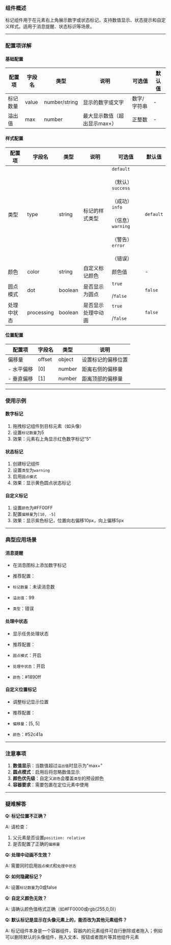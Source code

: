 ### 组件概述

标记组件用于在元素右上角展示数字或状态标记，支持数值显示、状态提示和自定义样式。适用于消息提醒、状态标识等场景。

---

### 配置项详解

#### 基础配置

| **配置项** | **字段名** | **类型**        | **说明**           | **可选值** | **默认值** |
| ------- | ------- | ------------- | ---------------- | ------- | ------- |
| 标记数量    | value   | number/string | 显示的数字或文字         | 数字/字符串  | -       |
| 溢出值     | max     | number        | 最大显示数值（超出显示max+） | 正整数     | -       |

#### 样式配置

| **配置项** | **字段名**    | **类型**  | **说明**    | **可选值**                                                                                                  | **默认值**   |
| ------- | ---------- | ------- | --------- | -------------------------------------------------------------------------------------------------------- | --------- |
| 类型      | type       | string  | 标记的样式类型   | `default`<br><br>（默认） `success`<br><br>（成功） `info`<br><br>（信息） `warning`<br><br>（警告） `error`<br><br>（错误） | `default` |
| 颜色      | color      | string  | 自定义标记颜色   | 颜色值                                                                                                      | -         |
| 圆点模式    | dot        | boolean | 是否显示为圆点   | `true`<br><br>/`false`                                                                                   | `false`   |
| 处理中状态   | processing | boolean | 是否显示处理中动画 | `true`<br><br>/`false`                                                                                   | `false`   |

#### 位置配置

| **配置项** | **字段名** | **类型** | **说明**    |
| ------- | ------- | ------ | --------- |
| 偏移量     | offset  | object | 设置标记的偏移位置 |
| - 水平偏移  | [0]     | number | 距离右侧的偏移量  |
| - 垂直偏移  | [1]     | number | 距离顶部的偏移量  |

---

### 使用示例

#### 数字标记

1. 拖拽标记组件到目标元素（如头像）
2. 设置`标记数量`为5
3. 效果：元素右上角显示红色数字标记"5"

#### 状态标记

1. 创建标记组件
2. 设置`类型`为`warning`
3. 启用`圆点模式`
4. 效果：显示黄色圆点状态标记

#### 自定义标记

1. 设置`颜色`为#FF00FF
2. 配置`偏移量`为`[10, -5]`
3. 效果：显示紫色标记，位置向右偏移10px，向上偏移5px

---

### 典型应用场景

#### 消息提醒

- 在消息图标上添加数字标记
- 推荐配置：

- `标记数量`：未读消息数
- `溢出值`：99
- `类型`：错误

#### 处理中状态

- 显示任务处理状态
- 推荐配置：

- `圆点模式`：开启
- `处理中状态`：开启
- `颜色`：#1890ff

#### 自定义位置标记

- 调整标记显示位置
- 推荐配置：

- `偏移量`：[5, 5]
- `颜色`：#52c41a

---

### 注意事项

1. **数值显示**：当数值超过`溢出值`时显示为"max+"
2. **圆点模式**：启用后将忽略数值显示
3. **颜色优先级**：自定义`颜色`会覆盖`类型`的预设颜色
4. **容器要求**：需要包裹在定位元素中使用

---

### 疑难解答

**Q: 标记位置不正确？**

A: 请检查：

1. 父元素是否设置`position: relative`
2. 是否配置了正确的`偏移量`

**Q: 处理中动画不生效？**

A: 需要同时启用`圆点模式`和`处理中状态`

**Q: 如何隐藏标记？**

A: 设置`标记数量`为0或false

**Q: 自定义颜色无效？**

A: 请确认颜色值格式正确（如#FF0000或rgb(255,0,0)）

**Q: 默认标记是显示在头像元素上的，能否改为其他元素组件？**

A: 标记组件本身是一个容器组件，容器内的元素组件可自行删除或者拖入；例如可以删除默认的头像组件，拖入文本、按钮或者图片等其他组件元素